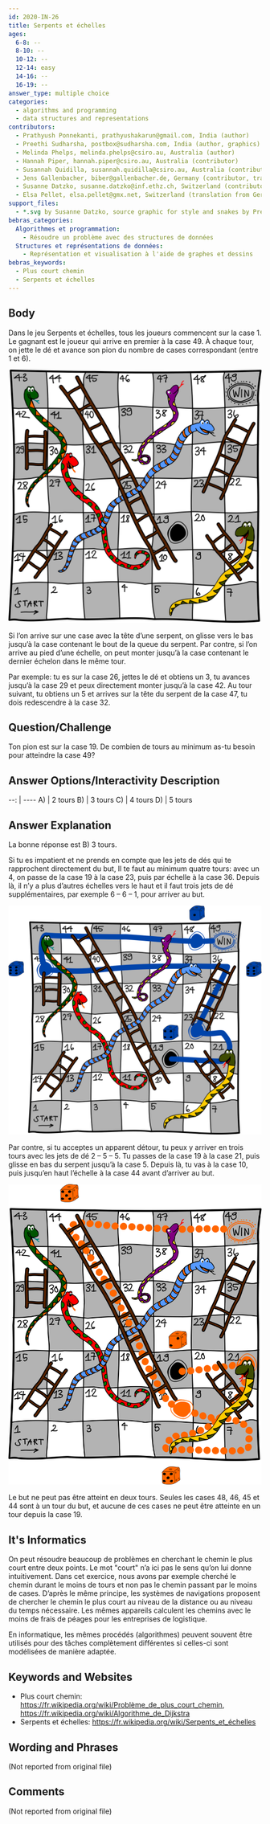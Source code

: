 ```yaml
---
id: 2020-IN-26
title: Serpents et échelles
ages:
  6-8: --
  8-10: --
  10-12: --
  12-14: easy
  14-16: --
  16-19: --
answer_type: multiple choice
categories:
  - algorithms and programming
  - data structures and representations
contributors:
  - Prathyush Ponnekanti, prathyushakarun@gmail.com, India (author)
  - Preethi Sudharsha, postbox@sudharsha.com, India (author, graphics)
  - Melinda Phelps, melinda.phelps@csiro.au, Australia (author)
  - Hannah Piper, hannah.piper@csiro.au, Australia (contributor)
  - Susannah Quidilla, susannah.quidilla@csiro.au, Australia (contributor)
  - Jens Gallenbacher, biber@gallenbacher.de, Germany (contributor, translation from English into German)
  - Susanne Datzko, susanne.datzko@inf.ethz.ch, Switzerland (contributor, graphics)
  - Elsa Pellet, elsa.pellet@gmx.net, Switzerland (translation from German into French)
support_files:
  - *.svg by Susanne Datzko, source graphic for style and snakes by Preethi Sudharsha
bebras_categories:
  Algorithmes et programmation:
    - Résoudre un problème avec des structures de données
  Structures et représentations de données:
    - Représentation et visualisation à l'aide de graphes et dessins
bebras_keywords:
  - Plus court chemin
  - Serpents et échelles
---
```



## Body

Dans le jeu Serpents et échelles, tous les joueurs commencent sur la case 1. Le gagnant est le joueur qui arrive en premier à la case 49. À chaque tour, on jette le dé et avance son pion du nombre de cases correspondant (entre 1 et 6).

![](graphics/2020-IN-26_taskbody-compatible.svg "Tableau de jeu (304px)")

Si l’on arrive sur une case avec la tête d’une serpent, on glisse vers le bas jusqu’à la case contenant le bout de la queue du serpent. Par contre, si l’on arrive au pied d’une échelle, on peut monter jusqu’à la case contenant le dernier échelon dans le même tour.

Par exemple: tu es sur la case 26, jettes le dé et obtiens un 3, tu avances jusqu’à la case 29 et peux directement monter jusqu’à la case 42. Au tour suivant, tu obtiens un 5 et arrives sur la tête du serpent de la case 47, tu dois redescendre à la case 32.


## Question/Challenge

Ton pion est sur la case 19. De combien de tours au minimum as-tu besoin pour atteindre la case 49?


## Answer Options/Interactivity Description

--: | ----
 A) | 2 tours
 B) | 3 tours
 C) | 4 tours
 D) | 5 tours


## Answer Explanation

La bonne réponse est B) 3 tours.

Si tu es impatient et ne prends en compte que les jets de dés qui te rapprochent directement du but, Il te faut au minimum quatre tours: avec un 4, on passe de la case 19 à la case 23, puis par échelle à la case 36. Depuis là, il n’y a plus d’autres échelles vers le haut et il faut trois jets de dé supplémentaires, par exemple 6 – 6 – 1, pour arriver au but.

![](graphics/2020-IN-26_explanation2-compatible.svg "Explication 1 (364px)")

Par contre, si tu acceptes un apparent détour, tu peux y arriver en trois tours avec les jets de dé 2 – 5 – 5. Tu passes de la case 19 à la case 21, puis glisse en bas du serpent jusqu’à la case 5. Depuis là, tu vas à la case 10, puis jusqu’en haut l’échelle à la case 44 avant d’arriver au but.

![](graphics/2020-IN-26_explanation1-compatible.svg "Explication 2 (308px)")

Le but ne peut pas être atteint en deux tours. Seules les cases 48, 46, 45 et 44 sont à un tour du but, et aucune de ces cases ne peut être atteinte en un tour depuis la case 19.


## It's Informatics

On peut résoudre beaucoup de problèmes en cherchant le chemin le plus court entre deux points. Le mot "court" n’a ici pas le sens qu’on lui donne intuitivement. Dans cet exercice, nous avons par exemple cherché le chemin durant le moins de tours et non pas le chemin passant par le moins de cases. D’après le même principe, les systèmes de navigations proposent de chercher le chemin le plus court au niveau de la distance ou au niveau du temps nécessaire. Les mêmes appareils calculent les chemins avec le moins de frais de péages pour les entreprises de logistique.

En informatique, les mêmes procédés (algorithmes) peuvent souvent être utilisés pour des tâches complètement différentes si celles-ci sont modélisées de manière adaptée.


## Keywords and Websites

 - Plus court chemin: https://fr.wikipedia.org/wiki/Problème_de_plus_court_chemin, https://fr.wikipedia.org/wiki/Algorithme_de_Dijkstra
 - Serpents et échelles: https://fr.wikipedia.org/wiki/Serpents_et_échelles


## Wording and Phrases

(Not reported from original file)


## Comments

(Not reported from original file)
